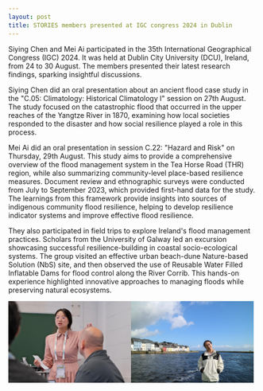 ```yaml
---
layout: post
title: STORIES members presented at IGC congress 2024 in Dublin
---
```


Siying Chen and Mei Ai participated in the 35th International Geographical Congress (IGC) 2024. It was held at Dublin City University (DCU), Ireland, from 24 to 30 August. The members presented their latest research findings, sparking insightful discussions.

Siying Chen did an oral presentation about an ancient flood case study in the "C.05: Climatology: Historical Climatology I" session on 27th August. The study focused on the catastrophic flood that occurred in the upper reaches of the Yangtze River in 1870, examining how local societies responded to the disaster and how social resilience played a role in this process.

Mei Ai did an oral presentation in session C.22: "Hazard and Risk" on Thursday, 29th August. This study aims to provide a comprehensive overview of the flood management system in the Tea Horse Road (THR) region, while also summarizing community-level place-based resilience measures. Document review and ethnographic surveys were conducted from July to September 2023, which provided first-hand data for the study. The learnings from this framework provide insights into sources of indigenous community flood resilience, helping to develop resilience indicator systems and improve effective flood resilience.

They also participated in field trips to explore Ireland's flood management practices. Scholars from the University of Galway led an excursion showcasing successful resilience-building in coastal socio-ecological systems. The group visited an effective urban beach-dune Nature-based Solution (NbS) site, and then observed the use of Reusable Water Filled Inflatable Dams for flood control along the River Corrib. This hands-on experience highlighted innovative approaches to managing floods while preserving natural ecosystems.


<div style="display: flex;">
  <img src="/assets/images/content/igc-1.jpg" style="width: 49%;">
  <img src="/assets/images/content/igc-2.jpg" style="width: 49%;">
</div>
